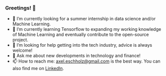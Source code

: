 ### Greetings! 👋

- 🔭 I’m currently looking for a summer internship in data science and/or Machine Learning.
- 🌱 I’m currently learning Tensorflow to expanding my working knowledge of Machine Learning and eventually contribute to the open-source project.
- 🤔 I’m looking for help getting into the tech industry, advice is always welcome!
- 💬 Ask me about new developments in technology and finance!
- 📫 How to reach me: axel.eschholz@gmail.com is the best way. You can also find me on [LinkedIn](https://www.linkedin.com/in/axel-eschholz-b6278a1a8/).

